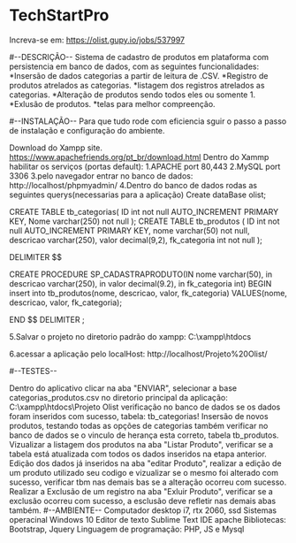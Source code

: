 # TechStartPro
Increva-se em: https://olist.gupy.io/jobs/537997

#--DESCRIÇÃO-- Sistema de cadastro de produtos em plataforma com persistencia em banco de dados, com as seguintes funcionalidades: *Insersão de dados categorias a partir de leitura de .CSV. *Registro de produtos atrelados as categorias. *listagem dos registros atrelados as categorias. *Alteração de produtos sendo todos eles ou somente 1. *Exlusão de produtos. *telas para melhor compreenção.

#--INSTALAÇÃO-- Para que tudo rode com eficiencia sguir o passo a passo de instalação e configuração do ambiente.

Download do Xampp site. https://www.apachefriends.org/pt_br/download.html
Dentro do Xammp habilitar os serviços (portas default): 1.APACHE port 80,443 2.MySQL port 3306 3.pelo navegador entrar no banco de dados: http://localhost/phpmyadmin/ 4.Dentro do banco de dados rodas as seguintes querys(necessarias para a aplicação)
Create dataBase olist;

CREATE TABLE tb_categorias( ID int not null AUTO_INCREMENT PRIMARY KEY, Nome varchar(250) not null ); CREATE TABLE tb_produtos ( ID int not null AUTO_INCREMENT PRIMARY KEY, nome varchar(50) not null, descricao varchar(250), valor decimal(9,2),
fk_categoria int not null
);

DELIMITER $$

CREATE PROCEDURE SP_CADASTRAPRODUTO(IN nome varchar(50), in descricao varchar(250), in valor decimal(9.2), in fk_categoria int) BEGIN insert into tb_produtos(nome, descricao, valor, fk_categoria) VALUES(nome, descricao, valor, fk_categoria);

END $$ DELIMITER ;

5.Salvar o projeto no diretorio padrão do xampp: C:\xampp\htdocs

6.acessar a aplicação pelo localHost: http://localhost/Projeto%20Olist/

#--TESTES--

Dentro do aplicativo clicar na aba "ENVIAR", selecionar a base categorias_produtos.csv no diretorio principal da aplicação: C:\xampp\htdocs\Projeto Olist
verificação no banco de dados se os dados foram inseridos com sucesso, tabela: tb_categorias!
Insersão de novos produtos, testando todas as opções de categorias também verificar no banco de dados se o vinculo de herança esta correto, tabela tb_produtos.
Vizualizar a listagem dos produtos na aba "Listar Produto", verificar se a tabela está atualizada com todos os dados inseridos na etapa anterior.
Edição dos dados já inseridos na aba "editar Produto", realizar a edição de um produto utilizado seu codigo e vizualizar se o mesmo foi alterado com sucesso, verificar tbm nas demais bas se a alteração ocorreu com sucesso.
Realizar a Exclusão de um registro na aba "Exluir Produto", verificar se a exclusão ocorreu com sucesso, a esclusão deve refletir nas demais abas também.
#--AMBIENTE-- Computador desktop i7, rtx 2060, ssd Sistemas operacinal Windows 10 Editor de texto Sublime Text IDE apache Bibliotecas: Bootstrap, Jquery Linguagem de programação: PHP, JS e Mysql

